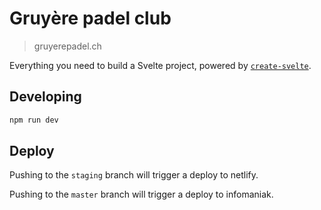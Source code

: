 # Gruyère padel club

> gruyerepadel.ch

Everything you need to build a Svelte project, powered by [`create-svelte`](https://github.com/sveltejs/kit/tree/master/packages/create-svelte).

## Developing

```bash
npm run dev
```

## Deploy

Pushing to the `staging` branch will trigger a deploy to netlify.

Pushing to the `master` branch will trigger a deploy to infomaniak.
